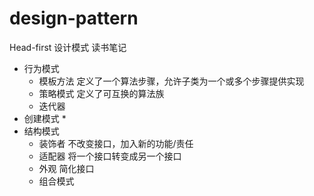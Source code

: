 # design-pattern

Head-first 设计模式 读书笔记

* 行为模式
    * 模板方法 定义了一个算法步骤，允许子类为一个或多个步骤提供实现
    * 策略模式  定义了可互换的算法族
    * 迭代器
* 创建模式
    * 
* 结构模式
    * 装饰者 不改变接口，加入新的功能/责任
    * 适配器 将一个接口转变成另一个接口
    * 外观   简化接口
    * 组合模式








